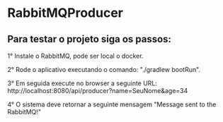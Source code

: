 # RabbitMQProducer

## Para testar o projeto siga os passos:

1° Instale o RabbitMQ, pode ser local o docker.

2° Rode o aplicativo executando o comando: "./gradlew bootRun".

3° Em seguida execute no browser a seguinte URL: http://localhost:8080/api/producer?name=SeuNome&age=34

4° O sistema deve retornar a seguinte mensagem "Message sent to the RabbitMQ!"
